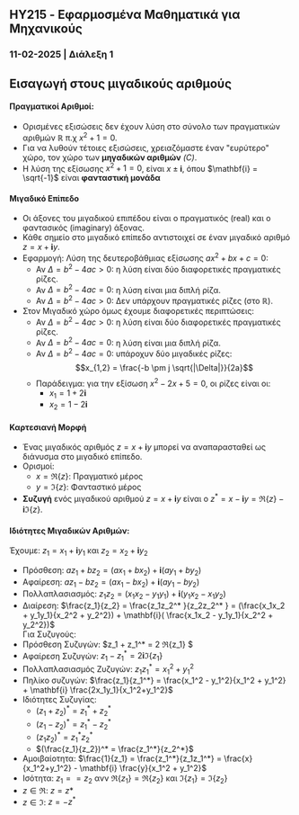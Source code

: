 ## HY215 - Εφαρμοσμένα Μαθηματικά για Μηχανικούς
### 11-02-2025 | Διάλεξη 1

## Εισαγωγή στους μιγαδικούς αριθμούς

#### Πραγματικοί Αριθμοί:
- Ορισμένες εξισώσεις δεν έχουν λύση στο σύνολο των πραγματικών αριθμών $\mathbb{R}$ π.χ $x^2 + 1 = 0$.
- Για να λυθούν τέτοιες εξισώσεις, χρειαζόμαστε έναν "ευρύτερο" χώρο, τον χώρο των **μηγαδικών αριθμών** *(C)*.
- Η λύση της εξίσωσης $x^2 + 1 = 0$, είναι $x \pm \mathbf{i}$, όπου $\mathbf{i} = \sqrt{-1}$ είναι **φανταστική 
μονάδα**

#### Μιγαδικό Επίπεδο
- Οι άξονες του μιγαδικού επιπέδου είναι ο πραγματικός (real) και ο φαντασικός (imaginary) άξονας.
- Κάθε σημείο στο μιγαδικό επίπεδο αντιστοιχεί σε έναν μιγαδικό αριθμό $z = x + \mathbf{i} y$.
- Εφαρμογή: Λύση της δευτεροβάθμιας εξίσωσης $ax^2 + bx + c = 0$:
    - Αν $\Delta = b^2 - 4ac > 0$: η λύση είναι δύο διαφορετικές πραγματικές ρίζες.
    - Αν $\Delta = b^2 - 4ac = 0$: η λύση είναι μια διπλή ρίζα.
    - Αν $\Delta = b^2 - 4ac > 0$: Δεν υπάρχουν πραγματικές ρίζες (στο $\mathbb{R}$).
- Στον Μιγαδικό χώρο όμως έχουμε διαφορετικές περιπτώσεις:
    - Αν $\Delta = b^2 - 4ac > 0$: η λύση είναι δύο διαφορετικές πραγματικές ρίζες.
    - Αν $\Delta = b^2 - 4ac = 0$: η λύση είναι μια διπλή ρίζα.
    - Αν $\Delta = b^2 - 4ac = 0$: υπάροχυν δύο μιγαδικές ρίζες:
    $$x_{1,2} = \frac{-b \pm j \sqrt{|\Delta|}}{2a}$$
    - Παράδειγμα: για την εξίσωση $x^2 - 2x + 5 = 0$, οι ρίζες είναι οι:
        - $x_1 = 1 + 2\mathbf{i}$
        - $x_2 = 1 - 2\mathbf{i}$

#### Καρτεσιανή Μορφή
- Ένας μιγαδικός αριθμός $z = x + \mathbf{i}y$ μπορεί να αναπαρασταθεί ως διάνυσμα στο μιγαδικό επίπεδο.
- Ορισμοί: 
    - $x = ℜ \{z\}$: Πραγματικό μέρος
    - $y = ℑ \{z\}$: Φανταστικό μέρος
- **Συζυγή** ενός μιγαδικού αριθμού $z = x + \mathbf{i} y$ είναι ο $z^* = x - \mathbf{i} y = ℜ \{z\} - \mathbf{i} ℑ \{z\}$.

#### Ιδιότητες Μιγαδικών Αριθμών:
Έχουμε: $z_1 = x_1 + \mathbf{i}y_1$ και $z_2 = x_2 + \mathbf{i}y_2$
- Πρόσθεση: $az_1 + bz_2 = (ax_1 + bx_2) + \mathbf{i}(ay_1 + by_2)$
- Αφαίρεση: $az_1 - bz_2 = (ax_1 - bx_2) + \mathbf{i}(ay_1 - by_2)$
- Πολλαπλασιασμός: $z_1z_2 = (x_1x_2 - y_1y_1) + \mathbf{i}(y_1x_2 - x_1y_2)$
- Διαίρεση: $\frac{z_1}{z_2} = \frac{z_1z_2^* }{z_2z_2^* } = (\frac{x_1x_2 + y_1y_1}{x_2^2 + y_2^2}) + \mathbf{i}(
\frac{x_1x_2 - y_1y_1}{x_2^2 + y_2^2})$ <br>
Για Συζυγούς:
- Πρόσθεση Συζυγών: $z_1 + z_1^* = 2 ℜ\{z_1\} $
- Αφαίρεση Συζυγών: $z_1 - z_1^* = 2 \mathbf{i}ℑ\{z_1\}$
- Πολλαπλασιασμός Ζυζυγών: $z_1z_1^* = x_1^2+y_1^2$
- Πηλίκο συζυγών: $\frac{z_1}{z_1^*} = \frac{x_1^2 - y_1^2}{x_1^2 + y_1^2} + 
\mathbf{i} \frac{2x_1y_1}{x_1^2+y_1^2}$
- Ιδιότητες Συζυγίας:
    - $(z_1 + z_2)^* = z_1^* + z_2^*$
    - $(z_1 - z_2)^* = z_1^* - z_2^*$
    - $(z_1z_2)^* = z_1^* z_2^*$
    - $(\frac{z_1}{z_2})^* = \frac{z_1^*}{z_2^*}$
- Αμοιβαίοτητα: $\frac{1}{z_1} = \frac{z_1^*}{z_1z_1^*} = 
\frac{x}{x_1^2+y_1^2} - \mathbf{i} \frac{y}{x_1^2 + y_1^2}$
- Ισότητα: $z_1 == z_2$ ανν $ℜ\{z_1\} = ℜ\{z_2\}$ και $ℑ \{z_1\} = ℑ \{z_2\}$
- $z \in ℜ$: $z=z*$
- $z \in ℑ$: $z=-z^*$

